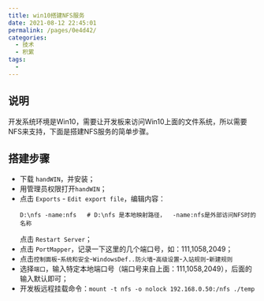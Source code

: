 ```yaml
---
title: win10搭建NFS服务
date: 2021-08-12 22:45:01
permalink: /pages/0e4d42/
categories: 
  - 技术
  - 积累
tags: 
  - 
---
```

## 说明
开发系统环境是Win10，需要让开发板来访问Win10上面的文件系统，所以需要NFS来支持，下面是搭建NFS服务的简单步骤。
## 搭建步骤
- 下载 `handWIN`，并安装；
-  用管理员权限打开`handWIN`；
- 点击 `Exports` - `Edit export file`，编辑内容：
  ```shell
  D:\nfs -name:nfs   # D:\nfs 是本地映射路径，  -name:nfs是外部访问NFS时的名称
  ```
  点击 `Restart Server`；
- 点击 `PortMapper`，记录一下这里的几个端口号，如：111,1058,2049；
- 点击`控制面板`-`系统和安全`-`WindowsDef..防火墙`-`高级设置`-`入站规则`-`新建规则`
- 选择`端口`，输入特定本地端口号（端口号来自上面：111,1058,2049），后面的输入默认即可；
- 开发板远程挂载命令：`mount -t nfs -o nolock 192.168.0.50:/nfs ./temp`